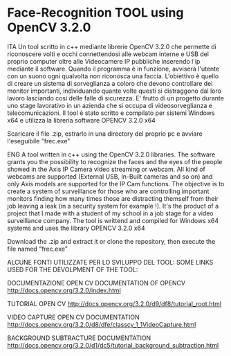 # Face-Recognition TOOL using OpenCV 3.2.0
ITA
Un tool scritto in c++ mediante librerie OpenCV 3.2.0 che permette di riconoscere volti e occhi connettendosi alle webcam interne e USB del proprio computer oltre alle Videocamere IP pubbliche inserendo l'ip mediante il software. Quando il programma è in funzione, avviserà l'utente con un suono ogni qualvolta non riconosca una faccia. L'obiettivo è quello di creare un sistema di sorveglianza a coloro che devono controllare dei monitor importanti, individuando quante volte questi si distraggono dal loro lavoro lasciando così delle falle di sicurezza.
E' frutto di un progetto durante uno stage lavorativo in un azienda che si occupa di videosorveglianza e telecomunicazioni. 
Il tool è stato scritto e compilato per sistemi Windows x64 e utilizza la libreria software OPENCV 3.2.0 x64

Scaricare il file .zip, estrarlo in una directory del proprio pc e avviare l'eseguibile "frec.exe"


ENG
A tool written in c++ using the OpenCV 3.2.0 libraries. The software grants you the possibility to recognize the faces and the eyes of the people showed in the Axis IP Camera video streaming or webcam. All kind of webcams are supported (External USB, In-Built cameras and so on) and only Axis models are supported for the IP Cam functions. The objective is to create a system of surveillance for those who are controlling important monitors finding how many times those are distracting themself from their job leaving a leak (in a security system for example !).
It's the product of a project that I made with a student of my school in a job stage for a video surveillance company.
The tool is writtend and compiled for Windows x64 systems and uses the library OPENCV 3.2.0 x64

Download the .zip and extract it or clone the repository, then execute the file named "frec.exe"



ALCUNE FONTI UTILIZZATE PER LO SVILUPPO DEL TOOL: 
SOME LINKS USED FOR THE DEVOLPMENT OF THE TOOL:

DOCUMENTAZIONE OPEN CV 
DOCUMENTATION OF OPENCV
http://docs.opencv.org/3.2.0/index.html

TUTORIAL OPEN CV 
http://docs.opencv.org/3.2.0/d9/df8/tutorial_root.html

VIDEO CAPTURE OPEN CV DOCUMENTATION
http://docs.opencv.org/3.2.0/d8/dfe/classcv_1_1VideoCapture.html

BACKGROUND SUBTRACTURE DOCUMENTATION
http://docs.opencv.org/3.2.0/d1/dc5/tutorial_background_subtraction.html



